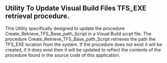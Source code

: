 
## Utility To Update Visual Build Files TFS_EXE retrieval procedure. 

This Utility specifically designed to update the procedure Create_Retrieve_TFS_Base_path_Script in a Visual Build scrpt file. The procedure Create_Retrieve_TFS_Base_path_Script retrieves the path the TFS_EXE location from the system.  If the procedure does not exist it will be created, if it does exist then it will be updated to reflect the contents of the procedure found in the source code of this application. 
